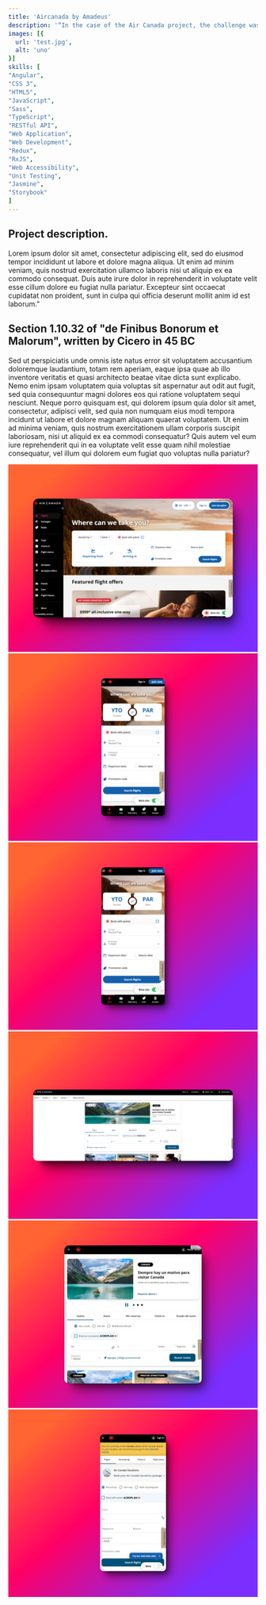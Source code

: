 ```yaml
---
title: 'Aircanada by Amadeus'
description: '“In the case of the Air Canada project, the challenge was to enhance the airline’s homepage by implementing modern design patterns and user-friendly features Leveraging Angular 17, we aimed to create responsive and accessible components, ensuring compatibility with screen readers (NVDA and VoiceOver). Additionally, we focused on developing pixel-perfect layouts and consistent rendering across various devices and browsers. To manage state efficiently, we implemented Redux. Rigorous unit testing was conducted to validate the functionality and stability of the new home”'
images: [{
  url: 'test.jpg',
  alt: 'uno'
}]
skills: [
"Angular",
"CSS 3",
"HTML5",
"JavaScript",
"Sass",
"TypeScript",
"RESTful API",
"Web Application",
"Web Development",
"Redux",
"RxJS",
"Web Accessibility",
"Unit Testing",
"Jasmine",
"Storybook"
]
---
```


## Project description. 

Lorem ipsum dolor sit amet, consectetur adipiscing elit, sed do eiusmod tempor incididunt ut labore et dolore magna aliqua. Ut enim ad minim veniam, quis nostrud exercitation ullamco laboris nisi ut aliquip ex ea commodo consequat. Duis aute irure dolor in reprehenderit in voluptate velit esse cillum dolore eu fugiat nulla pariatur. Excepteur sint occaecat cupidatat non proident, sunt in culpa qui officia deserunt mollit anim id est laborum."

## Section 1.10.32 of "de Finibus Bonorum et Malorum", written by Cicero in 45 BC

Sed ut perspiciatis unde omnis iste natus error sit voluptatem accusantium doloremque laudantium, totam rem aperiam, eaque ipsa quae ab illo inventore veritatis et quasi architecto beatae vitae dicta sunt explicabo. Nemo enim ipsam voluptatem quia voluptas sit aspernatur aut odit aut fugit, sed quia consequuntur magni dolores eos qui ratione voluptatem sequi nesciunt. Neque porro quisquam est, qui dolorem ipsum quia dolor sit amet, consectetur, adipisci velit, sed quia non numquam eius modi tempora incidunt ut labore et dolore magnam aliquam quaerat voluptatem. Ut enim ad minima veniam, quis nostrum exercitationem ullam corporis suscipit laboriosam, nisi ut aliquid ex ea commodi consequatur? Quis autem vel eum iure reprehenderit qui in ea voluptate velit esse quam nihil molestiae consequatur, vel illum qui dolorem eum fugiat quo voluptas nulla pariatur?

![Placeholder Image](/public/ac-desktop-1.png)
![Placeholder Image](/public/ac-mobile-1.png)
![Placeholder Image](/public/ac-mobile-1.png)
![Placeholder Image](/public/ac-desktop-legacy.png)
![Placeholder Image](/public/ac-tablet-legacy.png)
![Placeholder Image](/public/ac-mobile-legacy.png)